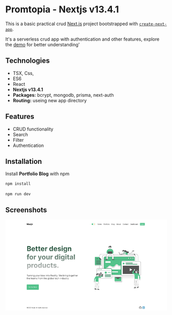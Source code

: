# Promtopia - Nextjs v13.4.1

This is a basic practical crud [Next.js](https://nextjs.org/) project bootstrapped with [`create-next-app`](https://github.com/vercel/next.js/tree/canary/packages/create-next-app).

It's a serverless crud app with authentication and other features, explore the [demo](https://maxjn-portfolio-blog.vercel.app/) for better understanding'

## Technologies

- TSX, Css,
- ES6
- React
- **Nextjs v13.4.1**
- **Packages:** bcrypt, mongodb, prisma, next-auth
- **Routing:** useing new app directory

## Features

- CRUD functionality
- Search
- Filter
- Authentication

## Installation

Install **Portfolio Blog** with npm

```shell
npm install

npm run dev
```

## Screenshots

![Cover](./public/cover.png)
